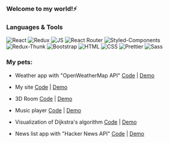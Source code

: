 ### Welcome to my world!⚡

### Languages & Tools
![React](https://img.shields.io/badge/REACT-000?style=for-the-badge&logo=REACT)
![Redux](https://img.shields.io/badge/REDUX-000?style=for-the-badge&logo=Redux&logoColor=violet)
![JS](https://img.shields.io/badge/JavaScript-000?style=for-the-badge&logo=JavaScript&logoColor=yellow)
![React Router](https://img.shields.io/badge/ReactRouter-000?style=for-the-badge&logo=ReactRouter&logoColor=yellow)
![Styled-Components](https://img.shields.io/badge/StyledComponents-000?style=for-the-badge&logo=StyledComponents&logoColor=purpl)
![Redux-Thunk](https://img.shields.io/badge/ReduxThunk-000?style=for-the-badge&logo=&logoColor=1)
![Bootstrap](https://img.shields.io/badge/Bootstrap-000?style=for-the-badge&logo=Bootstrap)
![HTML](https://img.shields.io/badge/HTML-000?style=for-the-badge&logo=html&logoColor=red)
![CSS](https://img.shields.io/badge/CSS-000?style=for-the-badge&logo=css&logoColor=fff)
![Prettier](https://img.shields.io/badge/Prettier-000?style=for-the-badge&logo=Prettier&logoColor=yellow)
![Sass](https://camo.githubusercontent.com/804118485087954e4cc74dd73f90d14cf27912c265c24100da7dff6e53e6b15c/68747470733a2f2f696d672e736869656c64732e696f2f62616467652f534153532d3030303f7374796c653d666f722d7468652d6261646765266c6f676f3d53415353266c6f676f436f6c6f723d)


### My pets:
  - Weather app with "OpenWeatherMap API" 
 [Code](https://github.com/AlexMosiakin/weather-app) | <a href="https://alexmosiakin.github.io/weather-app/" target="_blank">Demo</a>
 
 - My site
[Code](https://github.com/AlexMosiakin/mySite) | [Demo](https://alexmosiakin.github.io/mySite/)

 - 3D Room
[Code](https://github.com/AlexMosiakin/room) | [Demo](https://room-alexmosiakin.vercel.app/)

 - Music player
[Code](https://github.com/AlexMosiakin/music-player) | [Demo](https://alexmosiakin.github.io/music-player/) 

- Visualization of Dijkstra's algorithm
[Code](https://github.com/AlexMosiakin/dijkstra) | [Demo](https://alexmosiakin.github.io/dijkstra/)

- News list app with "Hacker News API" 
[Code](https://github.com/AlexMosiakin/hacker-news) | <a href="https://alexmosiakin.github.io/hacker-news/" target="_blank">Demo</a>
